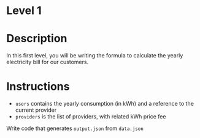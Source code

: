 Level 1
=

# Description

In this first level, you will be writing the formula to calculate the yearly electricity bill for our customers.

# Instructions

- `users` contains the yearly consumption (in kWh) and a reference to the current provider
- `providers` is the list of providers, with related kWh price fee

Write code that generates `output.json` from `data.json`
